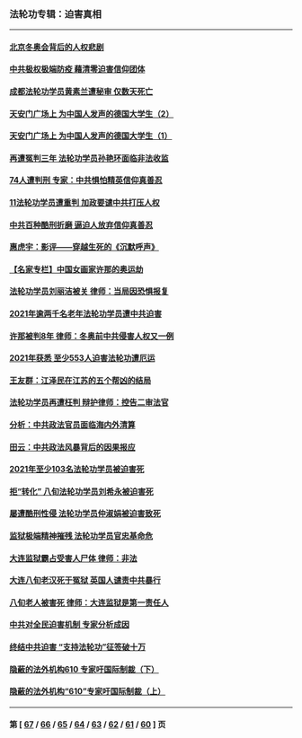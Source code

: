 ### 法轮功专辑：迫害真相
---
#### [北京冬奥会背后的人权悲剧](../../pages/nf4379/n13556415.md) 
#### [中共极权极端防疫 藉清零迫害信仰团体](../../pages/nf4379/n13555509.md) 
#### [成都法轮功学员黄素兰遭秘审 仅数天死亡](../../pages/nf4379/n13537458.md) 
#### [天安门广场上 为中国人发声的德国大学生（2）](../../pages/nf4379/n13533454.md) 
#### [天安门广场上 为中国人发声的德国大学生（1）](../../pages/nf4379/n13528390.md) 
#### [再遭冤判三年 法轮功学员孙艳环面临非法收监](../../pages/nf4379/n13526543.md) 
#### [74人遭判刑 专家：中共惧怕精英信仰真善忍](../../pages/nf4379/n13520765.md) 
#### [11法轮功学员遭重判 加政要谴中共打压人权](../../pages/nf4379/n13521294.md) 
#### [中共百种酷刑折磨 逼迫人放弃信仰真善忍](../../pages/nf4379/n13518038.md) 
#### [惠虎宇：影评——穿越生死的《沉默呼声》](../../pages/nf4379/n13516514.md) 
#### [【名家专栏】中国女画家许那的奥运劫](../../pages/nf4379/n13491603.md) 
#### [法轮功学员刘丽洁被关 律师：当局因恐惧报复](../../pages/nf4379/n13515441.md) 
#### [2021年逾两千名老年法轮功学员遭中共迫害](../../pages/nf4379/n13513237.md) 
#### [许那被判8年 律师：冬奥前中共侵害人权又一例](../../pages/nf4379/n13508986.md) 
#### [2021年获悉 至少553人迫害法轮功遭厄运](../../pages/nf4379/n13504657.md) 
#### [王友群：江泽民在江苏的五个帮凶的结局](../../pages/nf4379/n13503194.md) 
#### [法轮功学员再遭枉判 辩护律师：控告二审法官](../../pages/nf4379/n13499952.md) 
#### [分析：中共政法官员面临海内外清算](../../pages/nf4379/n13495811.md) 
#### [田云：中共政法风暴背后的因果报应](../../pages/nf4379/n13496264.md) 
#### [2021年至少103名法轮功学员被迫害死](../../pages/nf4379/n13495075.md) 
#### [拒“转化” 八旬法轮功学员刘希永被迫害死](../../pages/nf4379/n13488696.md) 
#### [屡遭酷刑性侵 法轮功学员仲淑娟被迫害致死](../../pages/nf4379/n13485930.md) 
#### [监狱极端精神摧残 法轮功学员官忠基命危](../../pages/nf4379/n13486254.md) 
#### [大连监狱霸占受害人尸体 律师：非法](../../pages/nf4379/n13481295.md) 
#### [大连八旬老汉死于冤狱 英国人谴责中共暴行](../../pages/nf4379/n13480118.md) 
#### [八旬老人被害死 律师：大连监狱是第一责任人](../../pages/nf4379/n13478838.md) 
#### [中共对全民迫害机制 专家分析成因](../../pages/nf4379/n13479680.md) 
#### [终结中共迫害 “支持法轮功”征签破十万](../../pages/nf4379/n13471084.md) 
#### [隐蔽的法外机构610 专家吁国际制裁（下）](../../pages/nf4379/n13462906.md) 
#### [隐蔽的法外机构“610”专家吁国际制裁（上）](../../pages/nf4379/n13459414.md) 

---
#### 第 [ [67](./67.md) / [66](./66.md) / [65](./65.md) / [64](./64.md) / [63](./63.md) / [62](./62.md) / [61](./61.md) / [60](./60.md) ] 页
